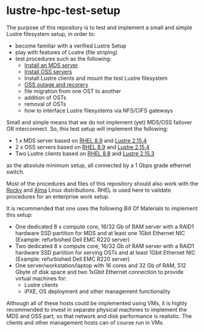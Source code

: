 # lustre-hpc-test-setup
The purpose of this repository is to test and implement a small and simple Lustre filesystem setup, in order to:
- become familiar with a verified Lustre Setup
- play with features of Lustre (file striping) 
- test procedures such as the following:
  - [Install an MDS server](doc/install-lustre-mds.md)
  - [Install OSS servers](doc/install-lustre-oss.md)
  - Install Lustre clients and mount the test Lustre filesystem 
  - [OSS outage and recorery](doc/simulate-an-OST-OSS-failure.md)
  - file migration from one OST to another
  - addition of OSTs
  - removal of OSTs
  - how to interface Lustre filesystems via NFS/CIFS gateways

Small and simple means that we do not implement (yet) MDS/OSS failover OR interconnect. So, this test setup will implement the following:
- 1 x MDS server based on [RHEL 8.9](https://access.redhat.com/documentation/en-us/red_hat_enterprise_linux/8/html/8.9_release_notes/index) and [Lustre 2.15.4](https://www.lustre.org/lustre-2-15-4-released/) 
- 2 x OSS servers based on [RHEL 8.9](https://access.redhat.com/documentation/en-us/red_hat_enterprise_linux/8/html/8.9_release_notes/index) and [Lustre 2.15.4](https://www.lustre.org/lustre-2-15-4-released/)
- Two Lustre clients based on [RHEL 8.8](https://access.redhat.com/documentation/en-us/red_hat_enterprise_linux/8/html/8.8_release_notes/index) and [Lustre 2.15.3](https://www.lustre.org/lustre-2-15-3-released/)

as the absolute minimum setup, all connected by a 1 Gbps grade ethernet switch.

Most of the procedures and files of this repository should also work with the [Rocky](https://rockylinux.org/) and [Alma](https://almalinux.org/) Linux distributions. RHEL is used here to validate procedures for an enterprise work setup.

It is recommended that one uses the following Bill Of Materials to implement this setup:
- One dedicated 8 x compute core, 16/32 Gb of RAM server with a RAID1 hardware SSD partition for MDS and at least one 1Gbit Ethernet NIC (Example: refurbished Dell EMC R220 server)
- Two dedicated 8 x compute core, 16/32 Gb of RAM server with a RAID1 hardware SSD partition for serving OSTs and at least 1Gbit Ethernet NIC (Example: refurbished Dell EMC R220 server)
- One server/workstation/laptop with 16 cores and 32 Gb of RAM, 512 Gbyte of disk space and two 1xGbit Ethernet connection to provide virtual machines for:
  - Lustre clients
  - iPXE, OS deployment and other management functionality

Although all of these hosts could be implemented using VMs, it is highly recommended to invest in separate physical machines to implement the MDS and OSS part, so that network and disk performance is realistic. The clients and other management hosts can of course run in VMs. 


 

